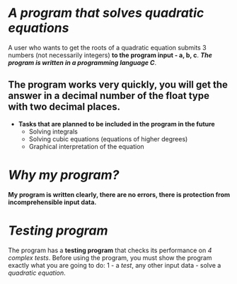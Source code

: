 # _A program that solves quadratic equations_
A user who wants to get the roots of a quadratic equation submits 3 numbers (not necessarily integers) __to the program input - a, b, с__.
___The program is written in a programming language C___.
## The program works very quickly, you will get the answer in a decimal number of the float type with two decimal places.
* __Tasks that are planned to be included in the program in the future__
  * Solving integrals
  * Solving cubic equations (equations of higher degrees)
  * Graphical interpretation of the equation
# _Why my program?_
__My program is written clearly, there are no errors, there is protection from incomprehensible input data.__
# _Testing program_
The program has a __testing program__ that checks its performance on _4 complex tests_. Before using the program, you must show the program exactly what you are going to do: 1 - a _test_, any other input data - solve a _quadratic equation_.



